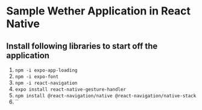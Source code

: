 # Sample Wether Application in React Native
## Install following libraries to start off the application 
1. `npm -i expo-app-loading`
2. `npm -i expo-font`
3. `npm -i react-navigation`
4. `expo install react-native-gesture-handler`
5. `npm install @react-navigation/native @react-navigation/native-stack`
6. ``